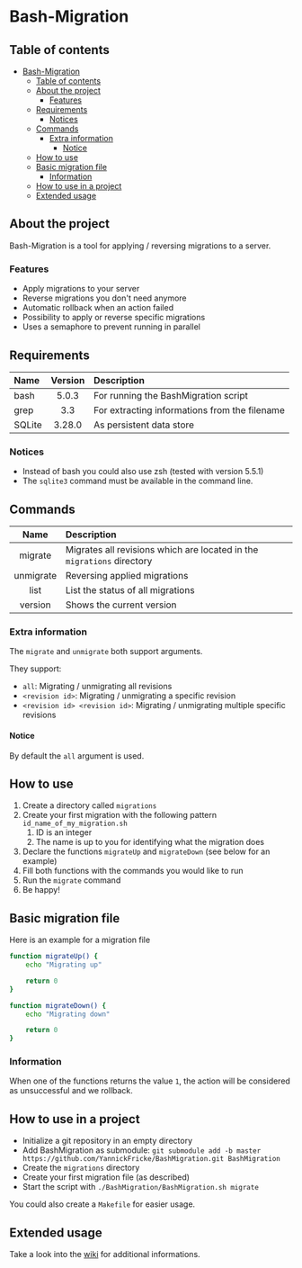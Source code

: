 # Bash-Migration

## Table of contents

- [Bash-Migration](#Bash-Migration)
  - [Table of contents](#Table-of-contents)
  - [About the project](#About-the-project)
    - [Features](#Features)
  - [Requirements](#Requirements)
    - [Notices](#Notices)
  - [Commands](#Commands)
    - [Extra information](#Extra-information)
      - [Notice](#Notice)
  - [How to use](#How-to-use)
  - [Basic migration file](#Basic-migration-file)
    - [Information](#Information)
  - [How to use in a project](#How-to-use-in-a-project)
  - [Extended usage](#Extended-usage)

## About the project

Bash-Migration is a tool for applying / reversing migrations to a server.

### Features

- Apply migrations to your server
- Reverse migrations you don't need anymore
- Automatic rollback when an action failed
- Possibility to apply or reverse specific migrations
- Uses a semaphore to prevent running in parallel

## Requirements

| Name   | Version | Description                                   |
| :----- | :-----: | :-------------------------------------------- |
| bash   |  5.0.3  | For running the BashMigration script          |
| grep   |   3.3   | For extracting informations from the filename |
| SQLite | 3.28.0  | As persistent data store                      |

### Notices

- Instead of bash you could also use zsh (tested with version 5.5.1)
- The `sqlite3` command must be available in the command line.

## Commands

|   Name    | Description                                                            |
| :-------: | :--------------------------------------------------------------------- |
|  migrate  | Migrates all revisions which are located in the `migrations` directory |
| unmigrate | Reversing applied migrations                                           |
|   list    | List the status of all migrations                                      |
|  version  | Shows the current version                                              |

### Extra information

The `migrate` and `unmigrate` both support arguments.

They support:

- `all`: Migrating / unmigrating all revisions
- `<revision id>`: Migrating / unmigrating a specific revision
- `<revision id> <revision id>`: Migrating / unmigrating multiple specific revisions

#### Notice

By default the `all` argument is used.

## How to use

1. Create a directory called `migrations`
2. Create your first migration with the following pattern `id_name_of_my_migration.sh`
   1. ID is an integer
   2. The name is up to you for identifying what the migration does
3. Declare the functions `migrateUp` and `migrateDown` (see below for an example)
4. Fill both functions with the commands you would like to run
5. Run the `migrate` command
6. Be happy!

## Basic migration file

Here is an example for a migration file

```bash
function migrateUp() {
    echo "Migrating up"

    return 0
}

function migrateDown() {
    echo "Migrating down"

    return 0
}
```

### Information

When one of the functions returns the value `1`, the action will be considered as unsuccessful and we rollback.

## How to use in a project

- Initialize a git repository in an empty directory
- Add BashMigration as submodule: `git submodule add -b master https://github.com/YannickFricke/BashMigration.git BashMigration`
- Create the `migrations` directory
- Create your first migration file (as described)
- Start the script with `./BashMigration/BashMigration.sh migrate`

You could also create a `Makefile` for easier usage.

## Extended usage

Take a look into the [wiki](https://github.com/YannickFricke/BashMigration/wiki) for additional informations.
